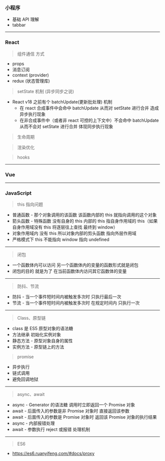 ### 小程序

- 基础 API 理解
- tabbar

---

### React

> 组件通信 方式

- props
- 消息订阅
- context (provider)
- redux (状态管理库)

> setState 机制 (异步同步之说)

- React v18 之前有个 batchUpdate(更新批处理) 机制
  - 在 react 合成事件中会命中 batchUpdate 从而对 setState 进行合并 造成异步执行现象
  - 在非合成事件中（或者非 react 可控的上下文中）不会命中 batchUpdate 从而不会对 setState 进行合并 体现同步执行现象

> 生命周期

> 渲染优化

> hooks

---

### Vue

---

### JavaScript

> this 指向问题

- 普通函数 - 那个对象调用的该函数 该函数内部的 this 就指向调用的这个对象
- 箭头函数 - 特殊函数 没有自身的 this 内部的 this 指自身作用域的 this（如果自身作用域没有 this 将逐层往上查找 最终到 window）
- 对象作用域内 没有 this 所以对象内部的剪头函数 指向外层作用域
- 严格模式下 this 不能指向 window 指向 undefined

---

> 闭包

- 一个函数体内可以访问 另一个函数体内的变量的函数形式就是闭包
- 闭包的目的 就是为了 在当前函数体内访问其它函数体的变量

---

> 防抖、节流

- 防抖 - 当一个事件短时间内被触发多次时 只执行最后一次
- 节流 - 当一个事件短时间内被触发多次时 在规定时间内 只执行一次

---

> Class、原型链

- class 是 ES5 原型对象的语法糖
- 方法继承 初始化实例对象
- 静态方法 - 原型对象自身的属性
- 实例方法 - 原型链上的方法

> promise

- 异步执行
- 链式调用
- 避免回调地狱

---

> async、await

- async - Generator 的语法糖 调用时立即返回一个 Promise 对象
- await - 后面传入的参数是非 Promise 对象时 直接返回该参数
- await - 后面传入的参数是 Promise 对象时 返回该 Promise 对象的执行结果
- async - 内部报错处理
- await - 参数执行 reject 或报错 处理机制

---

> ES6

- https://es6.ruanyifeng.com/#docs/proxy
